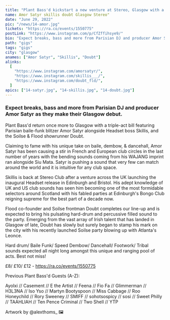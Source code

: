 ```yaml
---
title: "Plant Bass'd kickstart a new venture at Stereo, Glasgow with a 3 way bill"
name: Amor Satyr skillis doubt Glasgow Stereo"
date: "June 29, 2022"
pic: "/news/14-amor.jpg"
tickets: "https://ra.co/events/1550775"
postLink: "https://www.instagram.com/p/CfZffihsye9/"
bio: "Expect breaks, bass and more from Parisian DJ and producer Amor Satyr as they make their Glasgow debut..."
path: "gigs"
tags: "gigs"
city: "glasgow"
anames: ["Amor Satyr", "Skillis", "Doubt"]
alinks:
  [
    "https://www.instagram.com/amorsatyr/",
    "https://www.instagram.com/skillis___/",
    "https://www.instagram.com/doubt_fld/",
  ]
apics: ["14-satyr.jpg", "14-skillis.jpg", "14-doubt.jpg"]
---
```


### Expect breaks, bass and more from Parisian DJ and producer Amor Satyr as they make their Glasgow debut.

Plant Bass'd return once more to Glasgow with a triple-act bill featuring Parisian baile-funk blitzer Amor Satyr alongside Headset boss Skillis, and the Soilse & Flood showrunner Doubt.

Claiming to fame with his unique take on baile, dembow, & dancehall, Amor Satyr has been causing a stir in French and European club circles in the last number of years with the bending sounds coming from his WAJANG imprint ran alongside Siu Mata. Satyr is pushing a sound that very few can match around the world and it is intuitive for any club space.

Skillis is back at Stereo Club after a venture across the UK launching the inaugural Headset release in Edinburgh and Bristol. His adept knowledge of UK and US club sounds has seen him becoming one of the most formidable selectors around Scotland with his fabled parties at Edinburgh's Bongo Club reigning supreme for the best part of a decade now.

Flood co-founder and Soilse frontman Doubt completes our line-up and is expected to bring his pulsating hard-drum and percussive filled sound to the party. Emerging from the vast array of Irish talent that has landed in Glasgow of late, Doubt has slowly but surely began to stamp his mark on the city with his recently launched Soilse party blowing up with Atlanta's Leonce.

Hard drum/ Baile Funk/ Speed Dembow/ Dancehall/ Footwork/ Tribal sounds expected all night long amongst this unique and ranging pool of acts. Best not miss!

£8/ £10/ £12 - https://ra.co/events/1550775

Previous Plant Bass'd Guests (A-Z):

Ayolxi // Casement // E the Artist // Feena // Fio Fa // Glimmerman // H3L3NA // Iso Yso // Martyn Bootyspoon // Miss Cabbage // Roo Honeychild // Rory Sweeney // SMIFF // sohotsospicy // sosi // Sweet Philly // TAAHLIAH // Ten Pence Criminal // Two Shell // YTP

Artwork by @alexthoms\_ 🖼
